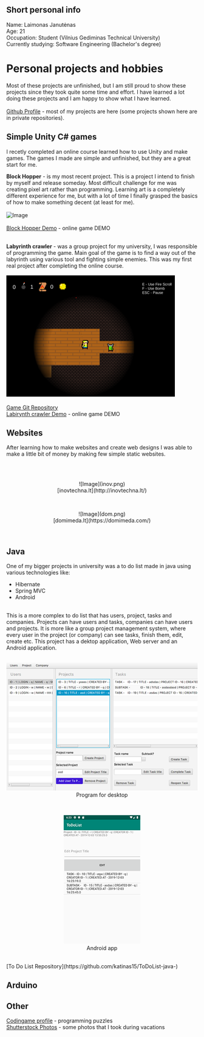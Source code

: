 ## Short personal info

Name: Laimonas Janutėnas 
<br />
Age: 21 
<br />
Occupation: Student (Vilnius Gediminas Technical University)
<br />
Currently studying: Software Engineering (Bachelor's degree) 
<br />

# Personal projects and hobbies

Most of these projects are unfinished, but I am still proud to show these projects since they took quite some time and effort. I have learned a lot doing these projects and I am happy to show what I have learned. 
<br />
<br />
[Github Profile](https://github.com/katinas15) - most of my projects are here (some projects shown here are in private repositories).
<br />

## Simple Unity C# games

I recetly completed an online course learned how to use Unity and make games. The games I made are simple and unfinished, but they are a great start for me.
<br />

<b>Block Hopper</b> - is my most recent project. This is a project I intend to finish by myself and release someday. Most difficult challenge for me was creating pixel art rather than programming. Learning art is a completely different experience for me, but with a lot of time I finally grasped the basics of how to make something decent (at least for me).
<br />
<br /> 
![Image](block.gif) 
<br />
<br />
[Block Hopper Demo](https://katinas15.itch.io/blockhopperkatinas) - online game DEMO 
<br />
<br />


<b>Labyrinth crawler</b> - was a group project for my university, I was responsible of programming the game. Main goal of the game is to find a way out of the labyrinth using various tool and fighting simple enemies. This was my first real project after completing the online course. 
<br />
<br />
![Image](crawler.png) 
<br /> 
<br />
[Game Git Repository](https://github.com/katinas15/Labyrinth_crawler)
<br />
[Labirynth crawler Demo](https://katinas15.itch.io/katinaslabyrinthcrawlerdemo) - online game DEMO 
<br />

## Websites

After learning how to make websites and create web designs I was able to make a little bit of money by making few simple static websites.
<br />
<br />

<br />
  <p align="center">
    ![Image](inov.png) 
    <br />
    [inovtechna.lt](http://inovtechna.lt/)
  </p>
  
<br />
  
  <p align="center">
    ![Image](dom.png) 
    <br />
    [domimeda.lt](https://domimeda.com/)
  </p>
  
<br />


## Java

One of my bigger projects in university was a to do list made in java using various technologies like:
* Hibernate
* Spring MVC
* Android

<br />
This is a more complex to do list that has users, project, tasks and companies. Projects can have users and tasks, companies can have users and projects. It is more like a group project management system, where every user in the project (or company) can see tasks, finish them, edit, create etc. This project has a dektop application, Web server and an Android application.

<br />
<br />

  <p align="center">
    <img src="javadesk.png">
  <br />
   Program for desktop
   </p>
 
<br />

<p align="center">
  <img src="javaandr.png">
  <br />
  Android app
</p>

<br />
[To Do List Repository](https://github.com/katinas15/ToDoList-java-)

## Arduino



## Other


[Codingame profile](https://www.codingame.com/profile/df8e16abde9b88d3623eaf9f7e13f8899915731) - programming puzzles
<br />
[Shutterstock Photos](https://www.shutterstock.com/g/laimisj?rid=177746324) - some photos that I took during vacations
<br />



